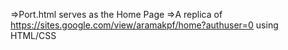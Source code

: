 =>Port.html serves as the Home Page 
=>A replica of https://sites.google.com/view/aramakpf/home?authuser=0  using HTML/CSS
